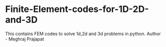 # Finite-Element-codes-for-1D-2D-and-3D
This contains FEM codes to solve 1d,2d and 3d problems in python.
Author - Meghraj Prajapat
